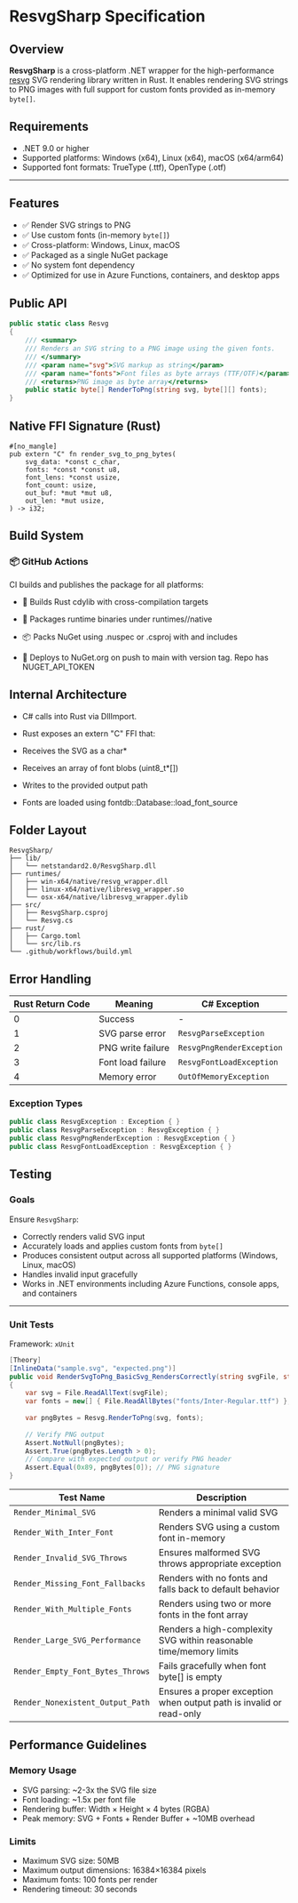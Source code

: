 # ResvgSharp Specification

## Overview

**ResvgSharp** is a cross-platform .NET wrapper for the high-performance [resvg](https://github.com/RazrFalcon/resvg) SVG rendering library written in Rust. It enables rendering SVG strings to PNG images with full support for custom fonts provided as in-memory `byte[]`.

## Requirements

- .NET 9.0 or higher
- Supported platforms: Windows (x64), Linux (x64), macOS (x64/arm64)
- Supported font formats: TrueType (.ttf), OpenType (.otf)

---

## Features

- ✅ Render SVG strings to PNG
- ✅ Use custom fonts (in-memory `byte[]`)
- ✅ Cross-platform: Windows, Linux, macOS
- ✅ Packaged as a single NuGet package
- ✅ No system font dependency
- ✅ Optimized for use in Azure Functions, containers, and desktop apps

## Public API

```csharp
public static class Resvg
{
    /// <summary>
    /// Renders an SVG string to a PNG image using the given fonts.
    /// </summary>
    /// <param name="svg">SVG markup as string</param>
    /// <param name="fonts">Font files as byte arrays (TTF/OTF)</param>
    /// <returns>PNG image as byte array</returns>
    public static byte[] RenderToPng(string svg, byte[][] fonts);
}
```

## Native FFI Signature (Rust)

```
#[no_mangle]
pub extern "C" fn render_svg_to_png_bytes(
    svg_data: *const c_char,
    fonts: *const *const u8,
    font_lens: *const usize,
    font_count: usize,
    out_buf: *mut *mut u8,
    out_len: *mut usize,
) -> i32;
````


## Build System

### 📦 GitHub Actions

CI builds and publishes the package for all platforms:

* 🧱 Builds Rust cdylib with cross-compilation targets

* 🔀 Packages runtime binaries under runtimes/<rid>/native

* 📦 Packs NuGet using .nuspec or .csproj with <Content> and <None> includes

* 🚀 Deploys to NuGet.org on push to main with version tag. Repo has NUGET_API_TOKEN


## Internal Architecture

* C# calls into Rust via DllImport.

* Rust exposes an extern "C" FFI that:

* Receives the SVG as a char*

* Receives an array of font blobs (uint8_t*[])

* Writes to the provided output path

* Fonts are loaded using fontdb::Database::load_font_source


## Folder Layout

```
ResvgSharp/
├── lib/
│   └── netstandard2.0/ResvgSharp.dll
├── runtimes/
│   ├── win-x64/native/resvg_wrapper.dll
│   ├── linux-x64/native/libresvg_wrapper.so
│   └── osx-x64/native/libresvg_wrapper.dylib
├── src/
│   ├── ResvgSharp.csproj
│   └── Resvg.cs
├── rust/
│   ├── Cargo.toml
│   └── src/lib.rs
└── .github/workflows/build.yml
```

## Error Handling

| Rust Return Code | Meaning | C# Exception |
|------------------|---------|---------------|
| 0 | Success | - |
| 1 | SVG parse error | `ResvgParseException` |
| 2 | PNG write failure | `ResvgPngRenderException` |
| 3 | Font load failure | `ResvgFontLoadException` |
| 4 | Memory error | `OutOfMemoryException` |

### Exception Types

```csharp
public class ResvgException : Exception { }
public class ResvgParseException : ResvgException { }
public class ResvgPngRenderException : ResvgException { }
public class ResvgFontLoadException : ResvgException { }
```

## Testing

### Goals

Ensure `ResvgSharp`:

- Correctly renders valid SVG input
- Accurately loads and applies custom fonts from `byte[]`
- Produces consistent output across all supported platforms (Windows, Linux, macOS)
- Handles invalid input gracefully
- Works in .NET environments including Azure Functions, console apps, and containers

---

### Unit Tests

Framework: `xUnit`

```csharp
[Theory]
[InlineData("sample.svg", "expected.png")]
public void RenderSvgToPng_BasicSvg_RendersCorrectly(string svgFile, string expectedPng)
{
    var svg = File.ReadAllText(svgFile);
    var fonts = new[] { File.ReadAllBytes("fonts/Inter-Regular.ttf") };
    
    var pngBytes = Resvg.RenderToPng(svg, fonts);
    
    // Verify PNG output
    Assert.NotNull(pngBytes);
    Assert.True(pngBytes.Length > 0);
    // Compare with expected output or verify PNG header
    Assert.Equal(0x89, pngBytes[0]); // PNG signature
}
```

| Test Name                        | Description                                                         |
| -------------------------------- | ------------------------------------------------------------------- |
| `Render_Minimal_SVG`             | Renders a minimal valid SVG                                         |
| `Render_With_Inter_Font`         | Renders SVG using a custom font in-memory                           |
| `Render_Invalid_SVG_Throws`      | Ensures malformed SVG throws appropriate exception                  |
| `Render_Missing_Font_Fallbacks`  | Renders with no fonts and falls back to default behavior            |
| `Render_With_Multiple_Fonts`     | Renders using two or more fonts in the font array                   |
| `Render_Large_SVG_Performance`   | Renders a high-complexity SVG within reasonable time/memory limits  |
| `Render_Empty_Font_Bytes_Throws` | Fails gracefully when font byte\[] is empty                         |
| `Render_Nonexistent_Output_Path` | Ensures a proper exception when output path is invalid or read-only |


## Performance Guidelines

### Memory Usage

- SVG parsing: ~2-3x the SVG file size
- Font loading: ~1.5x per font file
- Rendering buffer: Width × Height × 4 bytes (RGBA)
- Peak memory: SVG + Fonts + Render Buffer + ~10MB overhead

### Limits

- Maximum SVG size: 50MB
- Maximum output dimensions: 16384×16384 pixels
- Maximum fonts: 100 fonts per render
- Rendering timeout: 30 seconds

